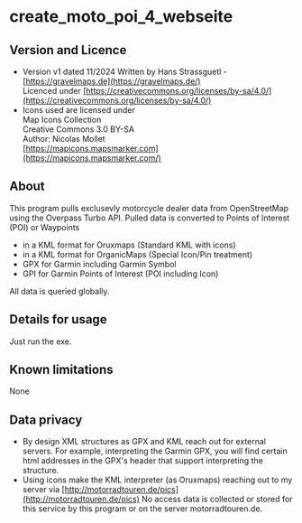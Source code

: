 # **create_moto_poi_4_webseite**

## Version and Licence ##

- Version v1 dated 11/2024
 Written by Hans Strassguetl - [https://gravelmaps.de](https://gravelmaps.de/)  
 Licenced under [https://creativecommons.org/licenses/by-sa/4.0/](https://creativecommons.org/licenses/by-sa/4.0/)  
- Icons used are licensed under  
 Map Icons Collection  
 Creative Commons 3.0 BY-SA  
 Author: Nicolas Mollet  
[https://mapicons.mapsmarker.com](https://mapicons.mapsmarker.com/)  

## About ##

This program pulls exclusevly motorcycle dealer data from OpenStreetMap using the Overpass Turbo API. Pulled data is converted to Points of Interest (POI) or Waypoints 
* in a KML format for Oruxmaps (Standard KML with icons)
* in a KML format for OrganicMaps (Special Icon/Pin treatment)
* GPX for Garmin including Garmin Symbol
* GPI for Garmin Points of Interest (POI including Icon)

All data is queried globally.

## Details for usage ##

Just run the exe.

## Known limitations ##

None

## Data privacy ##

- By design XML structures as GPX and KML reach out for external servers. For example, interpreting the Garmin GPX, you will find certain html addresses in the GPX's header that support interpreting the structure.
- Using icons make the KML interpreter (as Oruxmaps) reaching out to my server via [http://motorradtouren.de/pics](http://motorradtouren.de/pics)
 No access data is collected or stored for this service by this program or on the server motorradtouren.de.
